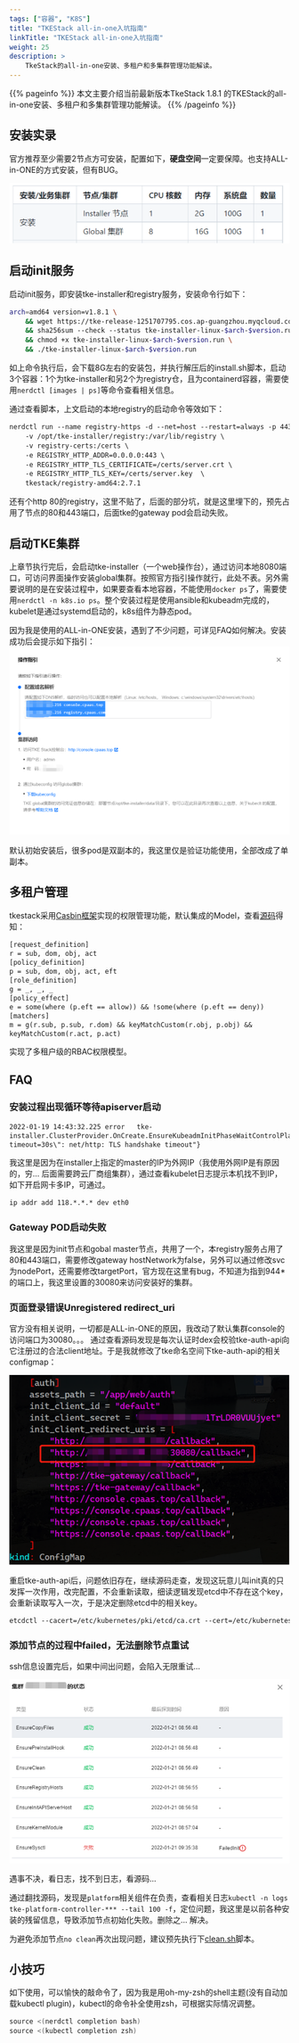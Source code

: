 ```yaml
---
tags: ["容器", "K8S"]
title: "TKEStack all-in-one入坑指南"
linkTitle: "TKEStack all-in-one入坑指南"
weight: 25
description: >
    TkeStack的all-in-one安装、多租户和多集群管理功能解读。
---
```


{{% pageinfo %}}
本文主要介绍当前最新版本TkeStack 1.8.1 的TKEStack的all-in-one安装、多租户和多集群管理功能解读。
{{% /pageinfo %}}

## 安装实录

官方推荐至少需要2节点方可安装，配置如下，**硬盘空间**一定要保障。也支持ALL-in-ONE的方式安装，但有BUG。

![](/images/TKEStack-allinone-2022-01-25-08-47-30.png)

## 启动init服务

启动init服务，即安装tke-installer和registry服务，安装命令行如下：
```bash
arch=amd64 version=v1.8.1 \
    && wget https://tke-release-1251707795.cos.ap-guangzhou.myqcloud.com/tke-installer-linux-$arch-$version.run{,.sha256} \
    && sha256sum --check --status tke-installer-linux-$arch-$version.run.sha256 \
    && chmod +x tke-installer-linux-$arch-$version.run \
    && ./tke-installer-linux-$arch-$version.run  
```

如上命令执行后，会下载8G左右的安装包，并执行解压后的install.sh脚本，启动3个容器：1个为tke-installer和另2个为registry仓，且为containerd容器，需要使用`nerdctl [images | ps]`等命令查看相关信息。

通过查看脚本，上文启动的本地registry的启动命令等效如下：
```bash
nerdctl run --name registry-https -d --net=host --restart=always -p 443:443 \  
    -v /opt/tke-installer/registry:/var/lib/registry \  
    -v registry-certs:/certs \  
    -e REGISTRY_HTTP_ADDR=0.0.0.0:443 \  
    -e REGISTRY_HTTP_TLS_CERTIFICATE=/certs/server.crt \  
    -e REGISTRY_HTTP_TLS_KEY=/certs/server.key  \  
    tkestack/registry-amd64:2.7.1  
```

还有个http 80的registry，这里不贴了，后面的部分坑，就是这里埋下的，预先占用了节点的80和443端口，后面tke的gateway pod会启动失败。

## 启动TKE集群

上章节执行完后，会启动tke-installer（一个web操作台），通过访问本地8080端口，可访问界面操作安装global集群。按照官方指引操作就行，此处不表。另外需要说明的是在安装过程中，如果要查看本地容器，不能使用`docker ps`了，需要使用`nerdctl -n k8s.io ps`。整个安装过程是使用ansible和kubeadm完成的，kubelet是通过systemd启动的，k8s组件为静态pod。

因为我是使用的ALL-in-ONE安装，遇到了不少问题，可详见FAQ如何解决。安装成功后会提示如下指引：
![](/images/TKEStack-allinone-2022-01-25-09-10-56.png)

默认初始安装后，很多pod是双副本的，我这里仅是验证功能使用，全部改成了单副本。

## 多租户管理

tkestack采用[Casbin框架](/docs/3-devops/casbin)实现的权限管理功能，默认集成的Model，查看[源码](https://github.com/tkestack/tke/blob/a024c064880d9180dc8b6d615ffc58b64bb7f903/api/auth/types.go#L633)得知：

```Conf
[request_definition]
r = sub, dom, obj, act
[policy_definition]
p = sub, dom, obj, act, eft
[role_definition]
g = _, _, _
[policy_effect]
e = some(where (p.eft == allow)) && !some(where (p.eft == deny))
[matchers]
m = g(r.sub, p.sub, r.dom) && keyMatchCustom(r.obj, p.obj) && keyMatchCustom(r.act, p.act)
```

实现了多租户级的RBAC权限模型。

## FAQ

### 安装过程出现循环等待apiserver启动

```log
2022-01-19 14:43:32.225 error   tke-installer.ClusterProvider.OnCreate.EnsureKubeadmInitPhaseWaitControlPlane   check healthz error {"statusCode": 0, "error": "Get \"https://****:6443/healthz?timeout=30s\": net/http: TLS handshake timeout"}
```

我这里是因为在installer上指定的master的IP为外网IP（我使用外网IP是有原因的，穷... 后面需要跨云厂商组集群），通过查看kubelet日志提示本机找不到IP，如下开启网卡多IP，可通过。

```bash
ip addr add 118.*.*.* dev eth0
```

### Gateway POD启动失败

我这里是因为init节点和gobal master节点，共用了一个，本registry服务占用了80和443端口，需要修改gateway hostNetwork为false，另外可以通过修改svc 为nodePort，还需要修改targetPort，官方现在这里有bug，不知道为指到944*的端口上，我这里设置的30080来访问安装好的集群。

### 页面登录错误Unregistered redirect_uri

官方没有相关说明，一切都是ALL-in-ONE的原因，我改动了默认集群console的访问端口为30080。。。 通过查看源码发现是每次认证时dex会校验tke-auth-api向它注册过的合法client地址。于是我就修改了tke命名空间下tke-auth-api的相关configmap：

![](/images/TKEStack-allinone-2022-01-25-09-47-16.png)

重启tke-auth-api后，问题依旧存在，继续源码走查，发现这玩意儿叫init真的只发挥一次作用，改完配置，不会重新读取，细读逻辑发现etcd中不存在这个key，会重新读取写入一次，于是决定删除etcd中的相关key。

```bash
etcdctl --cacert=/etc/kubernetes/pki/etcd/ca.crt --cert=/etc/kubernetes/pki/apiserver-etcd-client.crt --key=/etc/kubernetes/pki/apiserver-etcd-client.key del /tke/auth-api/client/default  --prefix
```

### 添加节点的过程中failed，无法删除节点重试

ssh信息设置完后，如果中间出问题，会陷入无限重试...

![](/images/TKEStack-allinone-2022-01-25-09-48-43.png)

遇事不决，看日志，找不到日志，看源码...

通过翻找源码，发现是`platform`相关组件在负责，查看相关日志`kubectl -n logs tke-platform-controller-*** --tail 100 -f`，定位问题，我这里是以前各种安装的残留信息，导致添加节点初始化失败。删除之... 解决。

为避免添加节点`no clean`再次出现问题，建议预先执行下[clean.sh](https://tke-release-1251707795.cos.ap-guangzhou.myqcloud.com/tools/clean.sh)脚本。


## 小技巧

如下使用，可以愉快的敲命令了，因为我是用oh-my-zsh的shell主题(没有自动加载kubectl plugin)，kubectl的命令补全使用zsh，可根据实际情况调整。

```bash
source <(nerdctl completion bash)  
source <(kubectl completion zsh) 
```

